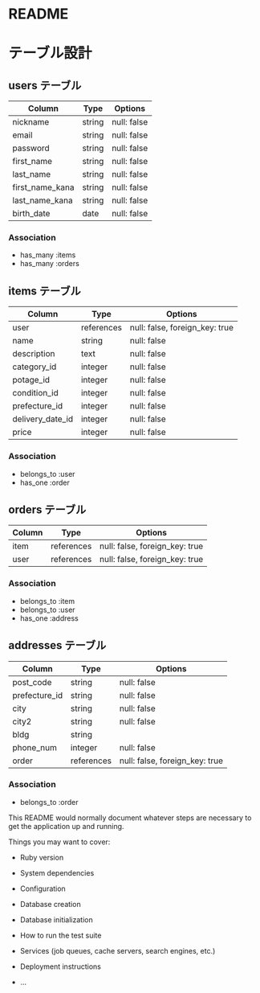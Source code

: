 # README
# テーブル設計

## users テーブル

| Column          | Type   | Options     |
| --------        | ------ | ----------- |
| nickname        | string | null: false |
| email           | string | null: false |
| password        | string | null: false |
| first_name      | string | null: false |
| last_name       | string | null: false |
| first_name_kana | string | null: false |
| last_name_kana  | string | null: false |
| birth_date      | date   | null: false |

 ### Association

- has_many :items 
- has_many :orders 

## items テーブル

| Column          | Type       | Options                       |
| ------          | ------     | -----------                   |
| user            | references | null: false, foreign_key: true|
| name            | string     | null: false                   |
| description     | text       | null: false                   |
| category_id     | integer    | null: false                   |
| potage_id       | integer    | null: false                   |
| condition_id    | integer    | null: false                   |
| prefecture_id   | integer    | null: false                   |
| delivery_date_id| integer    | null: false                   |
| price           | integer    | null: false                   |

### Association

- belongs_to :user
- has_one :order


## orders テーブル

| Column | Type       | Options                        |
| ------ | ---------- | ------------------------------ |
| item   | references | null: false, foreign_key: true |
| user   | references | null: false, foreign_key: true |

### Association

- belongs_to :item
- belongs_to :user
- has_one :address

## addresses テーブル

| Column       | Type       | Options                        |
| -------      | ---------- | ------------------------------ |
| post_code    | string     | null: false                    |
| prefecture_id| string     | null: false                    |
| city         | string     | null: false                    |
| city2        | string     | null: false                    |
| bldg         | string     |                                |
| phone_num    | integer    | null: false                    |
| order        | references | null: false, foreign_key: true |
### Association

- belongs_to :order




This README would normally document whatever steps are necessary to get the
application up and running.

Things you may want to cover:

* Ruby version

* System dependencies

* Configuration

* Database creation

* Database initialization

* How to run the test suite

* Services (job queues, cache servers, search engines, etc.)

* Deployment instructions

* ...
